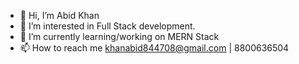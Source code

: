 - 👋 Hi, I’m Abid Khan
- 👀 I’m interested in Full Stack development.
- 🌱 I’m currently learning/working on MERN Stack
- 📫 How to reach me khanabid844708@gmail.com | 8800636504

<!---
abidkhan8800/abidkhan8800 is a ✨ special ✨ repository because its `README.md` (this file) appears on your GitHub profile.
You can click the Preview link to take a look at your changes.
--->
